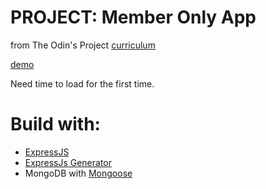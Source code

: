 # PROJECT: Member Only App

from The Odin's Project [curriculum](https://www.theodinproject.com/paths/full-stack-javascript/courses/nodejs/lessons/members-only)

[demo](https://dry-island-30509.herokuapp.com/)

Need time to load for the first time.

# Build with:

- [ExpressJS](https://create-react-app.dev/docs/getting-started)
- [ExpressJs Generator](https://expressjs.com/fr/starter/generator.html)
- MongoDB with [Mongoose](https://mongoosejs.com/)
